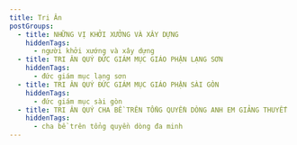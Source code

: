 ```yaml
---
title: Tri Ân
postGroups:
  - title: NHỮNG VỊ KHỞI XƯỞNG VÀ XÂY DỰNG
    hiddenTags:
      - người khởi xướng và xây dựng
  - title: TRI ÂN QUÝ ĐỨC GIÁM MỤC GIÁO PHẬN LẠNG SƠN
    hiddenTags:
      - đức giám mục lạng sơn
  - title: TRI ÂN QUÝ ĐỨC GIÁM MỤC GIÁO PHẬN SÀI GÒN
    hiddenTags:
      - đức giám mục sài gòn
  - title: TRI ÂN QUÝ CHA BỀ TRÊN TỔNG QUYỀN DÒNG ANH EM GIẢNG THUYẾT
    hiddenTags:
      - cha bề trên tổng quyền dòng đa minh
---
```

